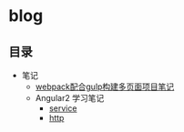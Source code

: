 # blog
## 目录
* 笔记
  * [webpack配合gulp构建多页面项目笔记](https://github.com/birdplane9527/blog/issues/2)
  * Angular2 学习笔记
    * [service](https://github.com/birdplane9527/blog/issues/3)
    * [http](https://github.com/birdplane9527/blog/issues/4)
